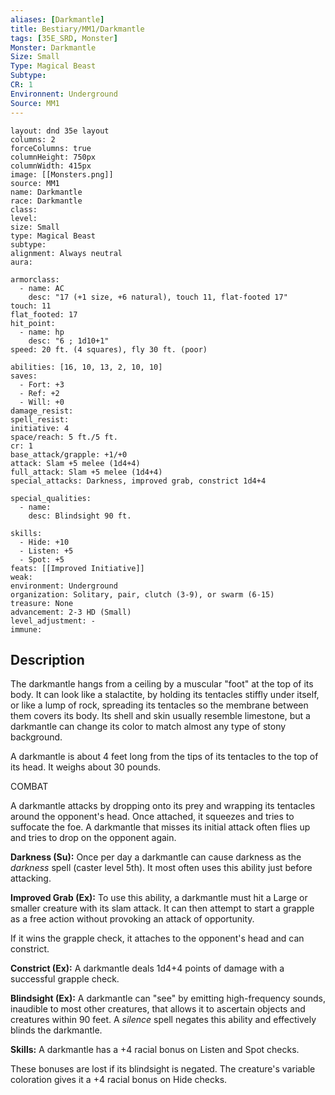 ```yaml
---
aliases: [Darkmantle]
title: Bestiary/MM1/Darkmantle
tags: [35E_SRD, Monster]
Monster: Darkmantle
Size: Small
Type: Magical Beast
Subtype: 
CR: 1
Environnent: Underground
Source: MM1
---
```


```statblock
layout: dnd 35e layout
columns: 2
forceColumns: true
columnHeight: 750px
columnWidth: 415px
image: [[Monsters.png]]
source: MM1
name: Darkmantle
race: Darkmantle
class: 
level: 
size: Small
type: Magical Beast
subtype: 
alignment: Always neutral
aura: 

armorclass:
  - name: AC
    desc: "17 (+1 size, +6 natural), touch 11, flat-footed 17"
touch: 11
flat_footed: 17
hit_point:
  - name: hp
    desc: "6 ; 1d10+1"
speed: 20 ft. (4 squares), fly 30 ft. (poor)

abilities: [16, 10, 13, 2, 10, 10]
saves:
  - Fort: +3
  - Ref: +2
  - Will: +0
damage_resist: 
spell_resist: 
initiative: 4
space/reach: 5 ft./5 ft.
cr: 1
base_attack/grapple: +1/+0
attack: Slam +5 melee (1d4+4)
full_attack: Slam +5 melee (1d4+4)
special_attacks: Darkness, improved grab, constrict 1d4+4

special_qualities:
  - name: 
    desc: Blindsight 90 ft.

skills:
  - Hide: +10
  - Listen: +5
  - Spot: +5
feats: [[Improved Initiative]]
weak: 
environment: Underground
organization: Solitary, pair, clutch (3-9), or swarm (6-15)
treasure: None
advancement: 2-3 HD (Small)
level_adjustment: -
immune: 
```

## Description

<p>The darkmantle hangs from a ceiling by a muscular "foot" at the top of its body. It can look like a stalactite, by holding its tentacles stiffly under itself, or like a lump of rock, spreading its tentacles so the membrane between them covers its body. Its shell and skin usually resemble limestone, but a darkmantle can change its color to match almost any type of stony background.</p>
<p>A darkmantle is about 4 feet long from the tips of its tentacles to the top of its head. It weighs about 30 pounds.</p>
<p>COMBAT</p>
<p>A darkmantle attacks by dropping onto its prey and wrapping its tentacles around the opponent's head. Once attached, it squeezes and tries to suffocate the foe. A darkmantle that misses its initial attack often flies up and tries to drop on the opponent again.</p>
<p>
            <b>Darkness (Su):</b> Once per day a darkmantle can cause darkness as the <i>darkness</i> spell (caster level 5th). It most often uses this ability just before attacking.</p>
<p>
            <b>Improved Grab (Ex):</b> To use this ability, a darkmantle must hit a Large or smaller creature with its slam attack. It can then attempt to start a grapple as a free action without provoking an attack of opportunity.</p>
<p>If it wins the grapple check, it attaches to the opponent's head and can constrict.</p>
<p>
            <b>Constrict (Ex):</b> A darkmantle deals 1d4+4 points of damage with a successful grapple check.</p>
<p>
            <b>Blindsight (Ex):</b> A darkmantle can "see" by emitting high-frequency sounds, inaudible to most other creatures, that allows it to ascertain objects and creatures within 90 feet. A <i>silence</i> spell negates this ability and effectively blinds the darkmantle.</p>
<p>
            <b>Skills:</b> A darkmantle has a +4 racial bonus on Listen and Spot checks.</p>
<p>These bonuses are lost if its blindsight is negated. The creature's variable coloration gives it a +4 racial bonus on Hide checks.</p>
